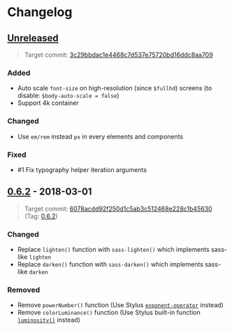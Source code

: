 Changelog
=========

[Unreleased]
------------

> Target commit:
> [3c29bbdac1e4468c7d537e75720bd16ddc8aa709](https://github.com/jgthms/bulma/commit/3c29bbdac1e4468c7d537e75720bd16ddc8aa709)

### Added
- Auto scale `font-size` on high-resolution (since `$fullhd`) screens (to disable: `$body-auto-scale = false`)
- Support 4k container

### Changed
- Use `em/rem` instead `px` in every elements and components

### Fixed
- #1 Fix typography helper iteration arguments

[0.6.2] - 2018-03-01
--------------------

> Target commit:
> [6078acdd92f250d1c5ab3c512468e228c1b45630](https://github.com/jgthms/bulma/commit/6078acdd92f250d1c5ab3c512468e228c1b45630)
> (Tag: [0.6.2](https://github.com/jgthms/bulma/releases/tag/0.6.2))

### Changed
- Replace `lighten()` function with `sass-lighten()` which implements sass-like `lighten`
- Replace `darken()` function with `sass-darken()` which implements sass-like `darken`

### Removed
- Remove `powerNumber()` function (Use Stylus [`exponent-operator`][stylus-operator-exponent] instead)
- Remove `colorLuminance()` function (Use Stylus built-in function [`luminosity()`][stylus-bifs-luminosity] instead)

[stylus-operator-exponent]: http://stylus-lang.com/docs/operators.html#exponent-
[stylus-bifs-luminosity]: http://stylus-lang.com/docs/bifs.html#luminositycolor

[Unreleased]: https://github.com/shirohana/bulma.stylus/compare/v0.6.2...dev
[0.6.2]: https://github.com/shirohana/bulma.stylus/releases/tag/v0.6.2
